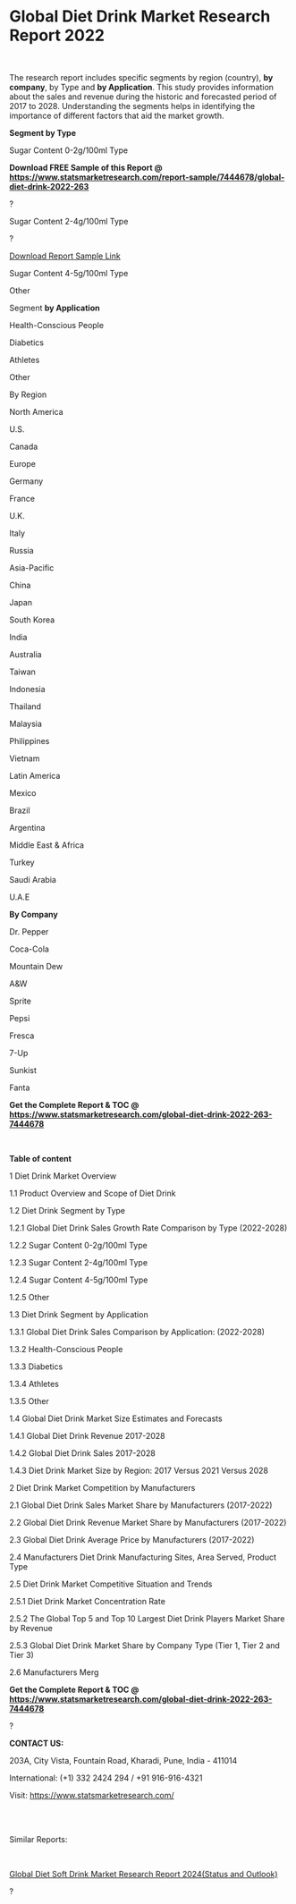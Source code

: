 <h1>Global Diet Drink Market Research Report 2022</h1><br/><p>The research report includes specific segments by region (country), <strong>by company</strong>, by Type and <strong>by Application</strong>. This study provides information about the sales and revenue during the historic and forecasted period of 2017 to 2028. Understanding the segments helps in identifying the importance of different factors that aid the market growth.</p>
 
 
 
 <p><strong>Segment by Type</strong></p>
 
 
 
 <p>Sugar Content 0-2g/100ml Type</p>
 
 
 
 <div><b>Download FREE Sample of this Report @ <a href="https://www.statsmarketresearch.com/download-free-sample/7444678/global-diet-drink-2022-263">https://www.statsmarketresearch.com/report-sample/7444678/global-diet-drink-2022-263</a></b></div>
 
 
 
 <p>? </p>
 
 
 
 <p>Sugar Content 2-4g/100ml Type</p>
 
 
 
 <p>? </p>
 
 
 
 <p><a href="https://www.statsmarketresearch.com/download-free-sample/7444678/global-diet-drink-2022-263">Download Report Sample Link</a></p>
 
 
 
 <p>Sugar Content 4-5g/100ml Type</p>
 
 
 
 <p>Other</p>
 
 
 
 <p>Segment <strong>by Application</strong></p>
 
 
 
 <p>Health-Conscious People</p>
 
 
 
 <p>Diabetics</p>
 
 
 
 <p>Athletes</p>
 
 
 
 <p>Other</p>
 
 
 
 <p>By Region</p>
 
 
 
 <p>North America</p>
 
 
 
 <p>U.S.</p>
 
 
 
 <p>Canada</p>
 
 
 
 <p>Europe</p>
 
 
 
 <p>Germany</p>
 
 
 
 <p>France</p>
 
 
 
 <p>U.K.</p>
 
 
 
 <p>Italy</p>
 
 
 
 <p>Russia</p>
 
 
 
 <p>Asia-Pacific</p>
 
 
 
 <p>China</p>
 
 
 
 <p>Japan</p>
 
 
 
 <p>South Korea</p>
 
 
 
 <p>India</p>
 
 
 
 <p>Australia</p>
 
 
 
 <p>Taiwan</p>
 
 
 
 <p>Indonesia</p>
 
 
 
 <p>Thailand</p>
 
 
 
 <p>Malaysia</p>
 
 
 
 <p>Philippines</p>
 
 
 
 <p>Vietnam</p>
 
 
 
 <p>Latin America</p>
 
 
 
 <p>Mexico</p>
 
 
 
 <p>Brazil</p>
 
 
 
 <p>Argentina</p>
 
 
 
 <p>Middle East & Africa</p>
 
 
 
 <p>Turkey</p>
 
 
 
 <p>Saudi Arabia</p>
 
 
 
 <p>U.A.E</p>
 
 
 
 <p><strong>By Company</strong></p>
 
 
 
 <p>Dr. Pepper</p>
 
 
 
 <p>Coca-Cola</p>
 
 
 
 <p>Mountain Dew</p>
 
 
 
 <p>A&W</p>
 
 
 
 <p>Sprite</p>
 
 
 
 <p>Pepsi</p>
 
 
 
 <p>Fresca</p>
 
 
 
 <p>7-Up</p>
 
 
 
 <p>Sunkist</p>
 
 
 
 <p>Fanta</p>
 
 
 
 <div><b>Get the Complete Report & TOC @ <a href="https://www.statsmarketresearch.com/global-diet-drink-2022-263-7444678">https://www.statsmarketresearch.com/global-diet-drink-2022-263-7444678</a></b></div>
 
 
 
 <p><br />
 
 <b>Table of content</b></p>
 
 
 
 <p>1 Diet Drink Market Overview<br />
 
 1.1 Product Overview and Scope of Diet Drink<br />
 
 1.2 Diet Drink Segment by Type<br />
 
 1.2.1 Global Diet Drink Sales Growth Rate Comparison by Type (2022-2028)<br />
 
 1.2.2 Sugar Content 0-2g/100ml Type<br />
 
 1.2.3 Sugar Content 2-4g/100ml Type<br />
 
 1.2.4 Sugar Content 4-5g/100ml Type<br />
 
 1.2.5 Other<br />
 
 1.3 Diet Drink Segment by Application<br />
 
 1.3.1 Global Diet Drink Sales Comparison by Application: (2022-2028)<br />
 
 1.3.2 Health-Conscious People<br />
 
 1.3.3 Diabetics<br />
 
 1.3.4 Athletes<br />
 
 1.3.5 Other<br />
 
 1.4 Global Diet Drink Market Size Estimates and Forecasts<br />
 
 1.4.1 Global Diet Drink Revenue 2017-2028<br />
 
 1.4.2 Global Diet Drink Sales 2017-2028<br />
 
 1.4.3 Diet Drink Market Size by Region: 2017 Versus 2021 Versus 2028<br />
 
 2 Diet Drink Market Competition by Manufacturers<br />
 
 2.1 Global Diet Drink Sales Market Share by Manufacturers (2017-2022)<br />
 
 2.2 Global Diet Drink Revenue Market Share by Manufacturers (2017-2022)<br />
 
 2.3 Global Diet Drink Average Price by Manufacturers (2017-2022)<br />
 
 2.4 Manufacturers Diet Drink Manufacturing Sites, Area Served, Product Type<br />
 
 2.5 Diet Drink Market Competitive Situation and Trends<br />
 
 2.5.1 Diet Drink Market Concentration Rate<br />
 
 2.5.2 The Global Top 5 and Top 10 Largest Diet Drink Players Market Share by Revenue<br />
 
 2.5.3 Global Diet Drink Market Share by Company Type (Tier 1, Tier 2 and Tier 3)<br />
 
 2.6 Manufacturers Merg</p>
 
 
 
 <div><b>Get the Complete Report & TOC @ <a href="https://www.statsmarketresearch.com/global-diet-drink-2022-263-7444678">https://www.statsmarketresearch.com/global-diet-drink-2022-263-7444678</a></b></div>
 
 
 
 <p>? </p>
 
 
 
 <p><b>CONTACT US:</b><br />
 
 203A, City Vista, Fountain Road, Kharadi, Pune, India - 411014<br />
 
 International: (+1) 332 2424 294 / +91 916-916-4321<br />
 
 Visit: <a href="https://www.statsmarketresearch.com/">https://www.statsmarketresearch.com/</a><br />
 
 <br />
 
 <br />
 
 Similar Reports:<br />
 
 <br />
 
 <a href="https://www.statsmarketresearch.com/global-diet-soft-drink-2024-509-7997752">Global Diet Soft Drink Market Research Report 2024(Status and Outlook)</a><br />
 
 ? </p>